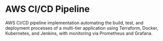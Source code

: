 # AWS CI/CD Pipeline
AWS CI/CD pipeline implementation automating the build, test, and deployment processes of a multi-tier application using Terraform, Docker, Kubernetes, and Jenkins, with monitoring via Prometheus and Grafana.
